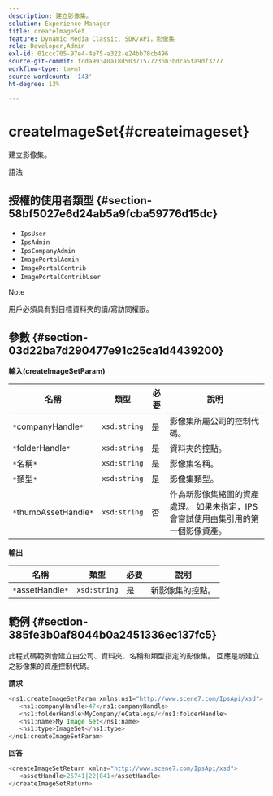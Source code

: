 ```yaml
---
description: 建立影像集。
solution: Experience Manager
title: createImageSet
feature: Dynamic Media Classic, SDK/API，影像集
role: Developer,Admin
exl-id: 01ccc705-97e4-4e75-a322-e24bb78cb496
source-git-commit: fcda99340a18d5037157723bb3bdca5fa9df3277
workflow-type: tm+mt
source-wordcount: '143'
ht-degree: 13%

---
```


# createImageSet{#createimageset}

建立影像集。

語法

## 授權的使用者類型 {#section-58bf5027e6d24ab5a9fcba59776d15dc}

* `IpsUser`
* `IpsAdmin`
* `IpsCompanyAdmin`
* `ImagePortalAdmin`
* `ImagePortalContrib`
* `ImagePortalContribUser`

>[!NOTE]
>
>用戶必須具有對目標資料夾的讀/寫訪問權限。

## 參數 {#section-03d22ba7d290477e91c25ca1d4439200}

**輸入(createImageSetParam)**

| 名稱 | 類型 | 必要 | 說明 |
|---|---|---|---|
| `*`companyHandle`*` | `xsd:string` | 是 | 影像集所屬公司的控制代碼。 |
| `*`folderHandle`*` | `xsd:string` | 是 | 資料夾的控點。 |
| `*`名稱`*` | `xsd:string` | 是 | 影像集名稱。 |
| `*`類型`*` | `xsd:string` | 是 | 影像集類型。 |
| `*`thumbAssetHandle`*` | `xsd:string` | 否 | 作為新影像集縮圖的資產處理。 如果未指定，IPS會嘗試使用由集引用的第一個影像資產。 |

**輸出**

| 名稱 | 類型 | 必要 | 說明 |
|---|---|---|---|
| `*`assetHandle`*` | `xsd:string` | 是 | 新影像集的控點。 |

## 範例 {#section-385fe3b0af8044b0a2451336ec137fc5}

此程式碼範例會建立由公司、資料夾、名稱和類型指定的影像集。 回應是新建立之影像集的資產控制代碼。

**請求**

```java
<ns1:createImageSetParam xmlns:ns1="http://www.scene7.com/IpsApi/xsd">
   <ns1:companyHandle>47</ns1:companyHandle>
   <ns1:folderHandle>MyCompany/eCatalogs/</ns1:folderHandle>
   <ns1:name>My Image Set</ns1:name>
   <ns1:type>ImageSet</ns1:type>
</ns1:createImageSetParam>
```

**回答**

```java
<createImageSetReturn xmlns="http://www.scene7.com/IpsApi/xsd">
   <assetHandle>25741|22|841</assetHandle>
</createImageSetReturn>
```
